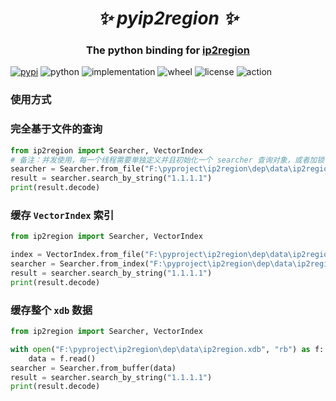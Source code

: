 <h1 align="center"><i>✨ pyip2region ✨ </i></h1>

<h3 align="center">The python binding for <a href="https://github.com/lionsoul2014/ip2region">ip2region</a> </h3>


[![pypi](https://img.shields.io/pypi/v/ip2region.svg)](https://pypi.org/project/ip2region/)
![python](https://img.shields.io/pypi/pyversions/ip2region)
![implementation](https://img.shields.io/pypi/implementation/ip2region)
![wheel](https://img.shields.io/pypi/wheel/ip2region)
![license](https://img.shields.io/github/license/synodriver/pyip2region.svg)
![action](https://img.shields.io/github/workflow/status/synodriver/pyip2region/build%20wheel)


### 使用方式

### 完全基于文件的查询

```python
from ip2region import Searcher, VectorIndex
# 备注：并发使用，每一个线程需要单独定义并且初始化一个 searcher 查询对象，或者加锁
searcher = Searcher.from_file("F:\pyproject\ip2region\dep\data\ip2region.xdb")
result = searcher.search_by_string("1.1.1.1")
print(result.decode)
```

### 缓存 `VectorIndex` 索引
```python
from ip2region import Searcher, VectorIndex

index = VectorIndex.from_file("F:\pyproject\ip2region\dep\data\ip2region.xdb")
searcher = Searcher.from_index("F:\pyproject\ip2region\dep\data\ip2region.xdb", index)
result = searcher.search_by_string("1.1.1.1")
print(result.decode)
```

### 缓存整个 `xdb` 数据

```python
from ip2region import Searcher, VectorIndex

with open("F:\pyproject\ip2region\dep\data\ip2region.xdb", "rb") as f:
    data = f.read()
searcher = Searcher.from_buffer(data)
result = searcher.search_by_string("1.1.1.1")
print(result.decode)
```